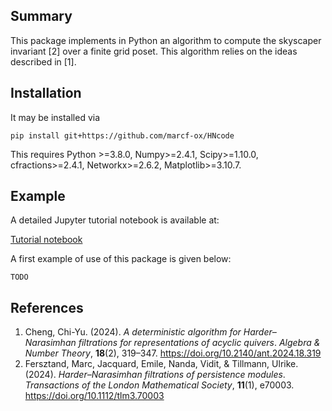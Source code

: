<section>
  <h2>Summary</h2>
   This package implements in Python an algorithm to compute the skyscaper invariant [2] over a finite grid poset. This algorithm relies on the ideas described in [1]. 
</section>

<section>
  <h2>
    Installation
  </h2>
    It may be installed via

```
pip install git+https://github.com/marcf-ox/HNcode
```

This requires Python >=3.8.0, Numpy>=2.4.1, Scipy>=1.10.0, cfractions>=2.4.1, Networkx>=2.6.2, Matplotlib>=3.10.7.
</section>

<section>
  <h2>
    Example
  </h2> 

 A detailed Jupyter tutorial notebook is available at:

<a href = https://github.com/marcf-ox/HNcode/notebook/tuto.ipynb> Tutorial notebook </a>

A first example of use of this package is given below:

```
TODO
```
</section> 


<section>
  <h2>References</h2>
  <ol>
    <li>
      Cheng, Chi-Yu. (2024). <cite>A deterministic algorithm for Harder–Narasimhan filtrations for representations of acyclic quivers</cite>. <em>Algebra & Number Theory</em>, <strong>18</strong>(2), 319–347. 
      <a href="https://doi.org/10.2140/ant.2024.18.319" target="_blank" rel="noopener">https://doi.org/10.2140/ant.2024.18.319</a>
    </li>
    <li>
      Fersztand, Marc, Jacquard, Emile, Nanda, Vidit, & Tillmann, Ulrike. (2024). <cite>Harder–Narasimhan filtrations of persistence modules</cite>. <em>Transactions of the London Mathematical Society</em>, <strong>11</strong>(1), e70003. 
      <a href="https://doi.org/10.1112/tlm3.70003" target="_blank" rel="noopener">https://doi.org/10.1112/tlm3.70003</a>
    </li>
  </ol>
</section>
